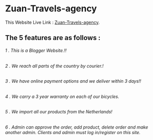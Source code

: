 # Zuan-Travels-agency

This Website Live Link :  [Zuan-Travels-agency](https://zuan-travels-agency-fb055.web.app/).

## The 5 features are as follows : 

###### 1 . This is a Blogger Website.!!
###### 2 . We reach all parts of the country by courier.!
###### 3 . We have online payment options and we deliver within 3 days!!
###### 4 . We carry a 3 year warranty on each of our bicycles.
###### 5 . We import all our products from the Netherlands!
###### 6 . Admin can approve the order, add product, delete order and make another admin. Clients and admin must log in/register on this site.


